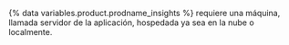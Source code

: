{% data variables.product.prodname_insights %} requiere una máquina, llamada servidor de la aplicación, hospedada ya sea en la nube o localmente.
